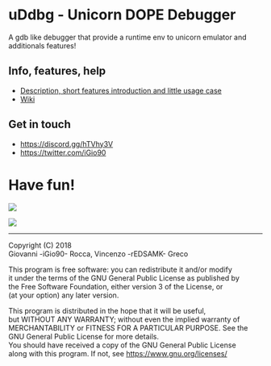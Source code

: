 
# uDdbg - Unicorn DOPE Debugger  
  
A gdb like debugger that provide a runtime env to unicorn emulator and additionals features!  
  
## Info, features, help  
* [Description, short features introduction and little usage case](http://www.giovanni-rocca.com/debug-static-context-uddbg-unicorn-dope-debugger/)
* [Wiki](https://github.com/iGio90/uDdbg/wiki)
  
## Get in touch  
* https://discord.gg/hTVhy3V  
* https://twitter.com/iGio90  
  
# Have fun!  

![](http://www.giovanni-rocca.com/wp-content/uploads/2018/02/Screenshot-from-2018-03-01-00-44-05.png)
  
![](http://www.giovanni-rocca.com/wp-content/uploads/2018/02/Screenshot-from-2018-03-01-00-44-46.png)

---

Copyright (C) 2018  
Giovanni -iGio90- Rocca, Vincenzo -rEDSAMK- Greco  
  
This program is free software: you can redistribute it and/or modify  
it under the terms of the GNU General Public License as published by  
the Free Software Foundation, either version 3 of the License, or  
(at your option) any later version.  
  
This program is distributed in the hope that it will be useful,  
but WITHOUT ANY WARRANTY; without even the implied warranty of  
MERCHANTABILITY or FITNESS FOR A PARTICULAR PURPOSE.  See the  
GNU General Public License for more details.  
You should have received a copy of the GNU General Public License  
along with this program.  If not, see <https://www.gnu.org/licenses/>